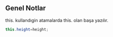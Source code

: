 ## Genel Notlar
this. kullandıgin atamalarda this. olan başa yazılır.
```java
this.height=height;
```
